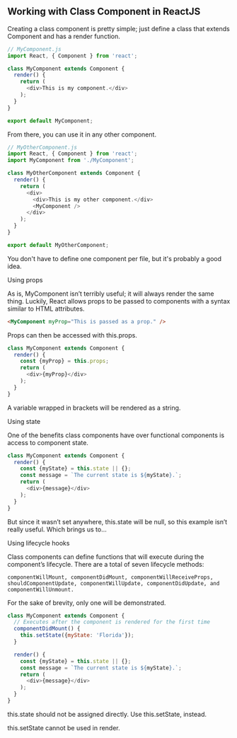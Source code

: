 ## Working with Class Component in ReactJS ##
Creating a class component is pretty simple; just define a class that extends Component and has a render function.
```js
// MyComponent.js
import React, { Component } from 'react';

class MyComponent extends Component {
  render() {
    return (
      <div>This is my component.</div>
    );
  }
}

export default MyComponent;
```

From there, you can use it in any other component.
```js
// MyOtherComponent.js
import React, { Component } from 'react';
import MyComponent from './MyComponent';

class MyOtherComponent extends Component {
  render() {
    return (
      <div>
        <div>This is my other component.</div>
        <MyComponent />
      </div>
    );
  }
}

export default MyOtherComponent;
```
You don't have to define one component per file, but it's probably a good idea.

Using props

As is, MyComponent isn’t terribly useful; it will always render the same thing. Luckily, React allows props to be passed to components with a syntax similar to HTML attributes.
```html
<MyComponent myProp="This is passed as a prop." />
```
Props can then be accessed with this.props.
```js
class MyComponent extends Component {
  render() {
    const {myProp} = this.props;
    return (
      <div>{myProp}</div>
    );
  }
}
```
A variable wrapped in brackets will be rendered as a string.

Using state

One of the benefits class components have over functional components is access to component state.
```js
class MyComponent extends Component {
  render() {
    const {myState} = this.state || {};
    const message = `The current state is ${myState}.`;
    return (
      <div>{message}</div>
    );
  }
}
```
But since it wasn’t set anywhere, this.state will be null, so this example isn’t really useful. Which brings us to…

Using lifecycle hooks

Class components can define functions that will execute during the component’s lifecycle. There are a total of seven lifecycle methods: 
```
componentWillMount, componentDidMount, componentWillReceiveProps, shouldComponentUpdate, componentWillUpdate, componentDidUpdate, and componentWillUnmount. 
```
For the sake of brevity, only one will be demonstrated.
```js
class MyComponent extends Component {
  // Executes after the component is rendered for the first time
  componentDidMount() {
    this.setState({myState: 'Florida'});
  }

  render() {
    const {myState} = this.state || {};
    const message = `The current state is ${myState}.`;
    return (
      <div>{message}</div>
    );
  }
}
```
this.state should not be assigned directly. Use this.setState, instead.

this.setState cannot be used in render.
